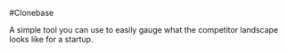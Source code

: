 #Clonebase

A simple tool you can use to easily gauge what the competitor landscape looks like for a startup.